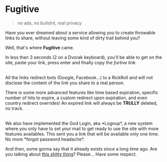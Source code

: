 # Fugitive

> no ads, no bullshit, real privacy

Have you ever dreamed about a service allowing you to create throwable links to share, without leaving some kind of dirty trail behind you?

Well, that's where **Fugitive** came.

In less than 3 seconds (2 on a Dvorak keyboard), you'll be able to get on the site, paste your link, press enter and finally copy the *furtive link*.

<br>
All the links redirect bots (Google, Facebook...) to a RickRoll and will not disclose the content of the link you share to a real person.

There is some more advanced features like time based expiration, specific number of hits to expire, a custom redirect upon expiration, and even country redirect overrides! An expired link will always be **TRULLY** deleted, no track.

<br>
We also have implemented the God Login, aka *Lognup*, a new system where you only have to set your mail to get ready to use the site with more features availables. This sent you a link that will be available only one time. No more *forgot password headache*.


And then, some gonna say that it already exists since a long time ago. Are you talking about [this shitty thing](http://urlgone.com/)? Please... Have some respect.
